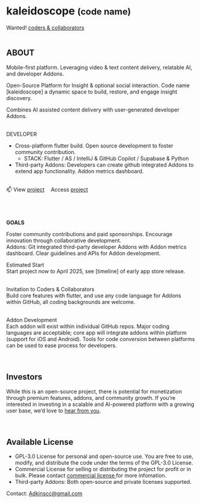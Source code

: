 # kaleidoscope <small>(code name)</small>
 Wanted! <a href="mailto: support@bowhip.org">coders & collaborators</a> <!--to help shape and grow this innovative project.-->
<br>
<br>
## ABOUT
Mobile-first platform. Leveraging video & text content delivery, relatable AI, and developer Addons. 
<br>

Open-Source Platform for Insight & optional social interaction. Code name [kaleidoscope] a dynamic space to build, restore, and engage insight discovery.
<br>

Combines AI assisted content delivery with user-generated developer Addons.
<br><br>

DEVELOPER
 - Cross-platform flutter build. Open source development to foster community contribution.
      - STACK: Flutter / AS / IntelliJ & GitHub Copilot / Supabase & Python
 - Third-party Addons: Developers can create github integrated Addons to extend app functionality.  Addon metrics dashboard.
   <br><br>
 
  📫 View <a href="mailto: support@bowhip.org">project</a>     Access <a href="mailto: support@bowhip.org">project</a><br><br><br><br>
<!--- Supabase & Python backend. Real-time data syncing, analytics.-->

<b>GOALS</b><br>
<!--Build the app using Flutter.
Prioritize a seamless user experience across devices.-->
Foster community contributions and paid sponsorships. Encourage innovation through collaborative development.
<br>
Addons: Git integrated third-party developer Addons with Addon metrics dashboard.
Clear guidelines and APIs for Addon development.
<br>
<!--Backend Features:
Secure, scalable infrastructure.
Real-time data syncing.
Built-in analytics to track usage and performance.
Open-Source Approach:-->



Estimated Start <br>
Start project now to April 2025, see [timeline] of early app store release.
<br><br>

Invitation to Coders & Collaborators<br>
Build core features with flutter, and use any code language for Addons within GitHub, all coding backgrounds are welcome.
<br><br>

Addon Development<br>
Each addon will exist within individual GitHub repos. Major coding languages are acceptable; core app will integrate addons within platform (support for iOS and Android). Tools for code conversion between platforms can be used to ease process for developers.
<br><br><br>


## Investors<br>
While this is an open-source project, there is potential for monetization through premium features, addons, and community growth. If you’re interested in investing in a scalable and AI-powered platform with a growing user base, we’d love to <a href="mailto: support@bowhip.org">hear from you</a>.
<br><br>
<br>

## Available License
- GPL-3.0 License for personal and open-source use. You are free to use, modify, and distribute the code under the terms of the GPL-3.0 License.
- Commercial License for selling or distributing the project for profit or in bulk. Please contact <a href="mailto: support@bowhip.org">commercial license </a> for more infomation.
- Third-party Addons: Both open-source and private licenses supported. 

Contact: Adkinscc@gmail.com<br>
